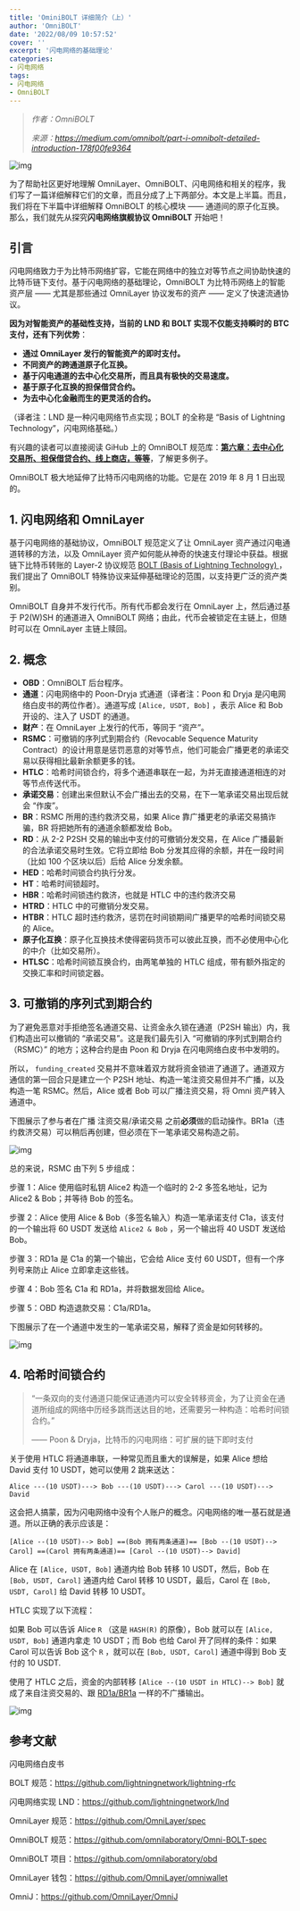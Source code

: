 ```yaml
---
title: 'OminiBOLT 详细简介（上）'
author: 'OmniBOLT'
date: '2022/08/09 10:57:52'
cover: ''
excerpt: '闪电网络的基础理论'
categories:
- 闪电网络
tags:
- 闪电网络
- OmniBOLT
---
```



> *作者：OmniBOLT*
> 
> *来源：<https://medium.com/omnibolt/part-i-omnibolt-detailed-introduction-178f00fe9364>*



![img](../images/part-i-omnibolt-detailed-introduction/A8jmxg.jpeg)

为了帮助社区更好地理解 OmniLayer、OmniBOLT、闪电网络和相关的程序，我们写了一篇详细解释它们的文章，而且分成了上下两部分。本文是上半篇。而且，我们将在下半篇中详细解释 OmniBOLT 的核心模块 —— 通道间的原子化互换。那么，我们就先从探究**闪电网络旗舰协议 OmniBOLT** 开始吧！

## 引言

闪电网络致力于为比特币网络扩容，它能在网络中的独立对等节点之间协助快速的比特币链下支付。基于闪电网络的基础理论，OmniBOLT 为比特币网络上的智能资产层 —— 尤其是那些通过 OmniLayer 协议发布的资产 —— 定义了快速流通协议。

**因为对智能资产的基础性支持，当前的 LND 和 BOLT 实现不仅能支持瞬时的 BTC 支付，还有下列优势**：

- **通过 OmniLayer 发行的智能资产的即时支付。**
- **不同资产的跨通道原子化互换。**
- **基于闪电通道的去中心化交易所，而且具有极快的交易速度。**
- **基于原子化互换的担保借贷合约。**
- **为去中心化金融而生的更灵活的合约。**

（译者注：LND 是一种闪电网络节点实现；BOLT 的全称是 “Basis of Lightning Technology”，闪电网络基础。）

有兴趣的读者可以直接阅读 GiHub 上的 OmniBOLT 规范库：[**第六章：去中心化交易所、担保借贷合约、线上商店，等等**](https://github.com/LightningOnOmnilayer/Omni-BOLT-spec/blob/master/OmniBOLT-06-Mortgage-Loan-Contracts-for-Crypto-Assets.md)，了解更多例子。

OmniBOLT 极大地延伸了比特币闪电网络的功能。它是在 2019 年 8 月 1 日出现的。

## 1. 闪电网络和 OmniLayer

基于闪电网络的基础协议，OmniBOLT 规范定义了让 OmniLayer 资产通过闪电通道转移的方法，以及 OmniLayer 资产如何能从神奇的快速支付理论中获益。根据链下比特币转账的 Layer-2 协议规范 [BOLT (Basis of Lightning Technology) ](https://github.com/lightningnetwork/lightning-rfc/blob/master/00-introduction.md)，我们提出了 OmniBOLT 特殊协议来延伸基础理论的范围，以支持更广泛的资产类别。

OmniBOLT 自身并不发行代币。所有代币都会发行在 OmniLayer 上，然后通过基于 P2(W)SH 的通道进入 OmniBOLT 网络；由此，代币会被锁定在主链上，但随时可以在 OmniLayer 主链上赎回。

## 2. 概念

- **OBD**：OmniBOLT 后台程序。
- **通道**：闪电网络中的 Poon-Dryja 式通道（译者注：Poon 和 Dryja 是闪电网络白皮书的两位作者）。通道写成 ` [Alice, USDT, Bob] ` ，表示 Alice 和 Bob 开设的、注入了 USDT 的通道。
- **财产**：在 OmniLayer 上发行的代币，等同于 “资产”。
- **RSMC**：可撤销的序列式到期合约（Revocable Sequence Maturity Contract）的设计用意是惩罚恶意的对等节点，他们可能会广播更老的承诺交易以获得相比最新余额更多的钱。
- **HTLC**：哈希时间锁合约，将多个通道串联在一起，为并无直接通道相连的对等节点传送代币。
- **承诺交易**：创建出来但默认不会广播出去的交易，在下一笔承诺交易出现后就会 “作废”。
- **BR**：RSMC 所用的违约救济交易，如果 Alice 靠广播更老的承诺交易搞诈骗，BR 将把她所有的通道余额都发给 Bob。
- **RD**：从 2-2 P2SH 交易的输出中支付的可撤销分发交易，在 Alice 广播最新的合法承诺交易时生效。它将立即给 Bob 分发其应得的余额，并在一段时间（比如 100 个区块以后）后给 Alice 分发余额。
- **HED**：哈希时间锁合约执行分发。
- **HT**：哈希时间锁超时。
- **HBR**：哈希时间锁违约救济，也就是 HTLC 中的违约救济交易
- **HTRD**：HTLC 中的可撤销分发交易。
- **HTBR**：HTLC 超时违约救济，惩罚在时间锁期间广播更早的哈希时间锁交易的 Alice。
- **原子化互换**：原子化互换技术使得密码货币可以彼此互换，而不必使用中心化的中介（比如交易所）。
- **HTLSC**：哈希时间锁互换合约，由两笔单独的 HTLC 组成，带有额外指定的交换汇率和时间锁定器。

## 3. 可撤销的序列式到期合约

为了避免恶意对手拒绝签名通道交易、让资金永久锁在通道（P2SH 输出）内，我们构造出可以撤销的 “承诺交易”。这是我们最先引入 “可撤销的序列式到期合约（RSMC）” 的地方；这种合约是由 Poon 和 Dryja 在闪电网络白皮书中发明的。

所以， ` funding_created `  交易并不意味着双方就将资金锁进了通道了。通道双方通信的第一回合只是建立一个 P2SH 地址、构造一笔注资交易但并不广播，以及构造一笔 RSMC。然后，Alice 或者 Bob 可以广播注资交易，将 Omni 资产转入通道中。

下图展示了参与者在广播 注资交易/承诺交易 之前**必须**做的启动操作。BR1a（违约救济交易）可以稍后再创建，但必须在下一笔承诺交易构造之前。

![img](../images/part-i-omnibolt-detailed-introduction/A1mZG-A.png)

总的来说，RSMC 由下列 5 步组成：

步骤 1：Alice 使用临时私钥 Alice2 构造一个临时的 2-2 多签名地址，记为 Alice2 & Bob；并等待 Bob 的签名。

步骤 2：Alice 使用 Alice & Bob（多签名输入）构造一笔承诺支付 C1a，该支付的一个输出将 60 USDT 发送给  ` Alice2 & Bob ` ，另一个输出将 40 USDT 发送给 Bob。

步骤 3：RD1a 是 C1a 的第一个输出，它会给 Alice 支付 60 USDT，但有一个序列号来防止 Alice 立即拿走这些钱。

步骤 4：Bob 签名 C1a 和 RD1a，并将数据发回给 Alice。

步骤 5：OBD 构造退款交易：C1a/RD1a。

下图展示了在一个通道中发生的一笔承诺交易，解释了资金是如何转移的。

![img](../images/part-i-omnibolt-detailed-introduction/EIYDSGw.png)

## 4. 哈希时间锁合约

> “一条双向的支付通道只能保证通道内可以安全转移资金，为了让资金在通道所组成的网络中历经多跳而送达目的地，还需要另一种构造：哈希时间锁合约。”
>
> ——  Poon & Dryja，比特币的闪电网络：可扩展的链下即时支付

关于使用 HTLC 将通道串联，一种常见而且重大的误解是，如果 Alice 想给 David 支付 10 USDT，她可以使用 2 跳来送达：

```
Alice ---(10 USDT)---> Bob ---(10 USDT)---> Carol ---(10 USDT)---> David
```

这会把人搞蒙，因为闪电网络中没有个人账户的概念。闪电网络的唯一基石就是通道。所以正确的表示应该是：

```
[Alice --(10 USDT)--> Bob] ==(Bob 拥有两条通道)== [Bob --(10 USDT)--> Carol] ==(Carol 拥有两条通道)== [Carol --(10 USDT)--> David]
```

Alice 在 ` [Alice, USDT, Bob] ` 通道内给 Bob 转移 10 USDT，然后，Bob 在 ` [Bob, USDT, Carol] ` 通道内给 Carol 转移 10 USDT，最后，Carol 在 ` [Bob, USDT, Carol] ` 给  David 转移 10 USDT。

HTLC 实现了以下流程：

如果 Bob 可以告诉 Alice  ` R ` （这是  ` HASH(R) ` 的原像），Bob 就可以在  ` [Alice, USDT, Bob] ` 通道内拿走 10 USDT；而 Bob 也给 Carol 开了同样的条件：如果 Carol 可以告诉 Bob 这个  ` R ` ，就可以在  ` [Bob, USDT, Carol] ` 通道中得到 Bob 支付的 10 USDT.

使用了 HTLC 之后，资金的内部转移 ` [Alice --(10 USDT in HTLC)--> Bob] ` 就成了来自注资交易的、跟 [RD1a/BR1a](https://github.com/LightningOnOmnilayer/Omni-BOLT-spec/blob/master/OmniBOLT-03-RSMC-and-OmniLayer-Transactions.md#the-commitment_tx-and-commitment_tx_signed-message) 一样的不广播输出。

![img](../images/part-i-omnibolt-detailed-introduction/2ENfQwg.png)

## 参考文献

闪电网络白皮书

BOLT 规范：https://github.com/lightningnetwork/lightning-rfc

闪电网络实现 LND：https://github.com/lightningnetwork/lnd

OmniLayer 规范：https://github.com/OmniLayer/spec

OmniBOLT 规范：https://github.com/omnilaboratory/Omni-BOLT-spec

OmniBOLT 项目：https://github.com/omnilaboratory/obd

OmniLayer 钱包：https://github.com/OmniLayer/omniwallet

OmniJ：https://github.com/OmniLayer/OmniJ